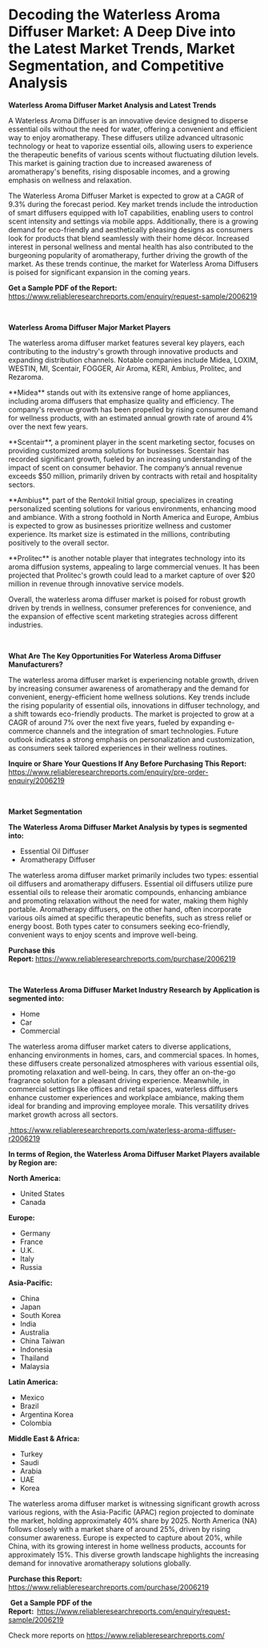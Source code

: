 <p><h1>Decoding the Waterless Aroma Diffuser Market: A Deep Dive into the Latest Market Trends, Market Segmentation, and Competitive Analysis</h1></p><p><strong>Waterless Aroma Diffuser Market Analysis and Latest Trends</strong></p>
<p><p>A Waterless Aroma Diffuser is an innovative device designed to disperse essential oils without the need for water, offering a convenient and efficient way to enjoy aromatherapy. These diffusers utilize advanced ultrasonic technology or heat to vaporize essential oils, allowing users to experience the therapeutic benefits of various scents without fluctuating dilution levels. This market is gaining traction due to increased awareness of aromatherapy's benefits, rising disposable incomes, and a growing emphasis on wellness and relaxation.</p><p>The Waterless Aroma Diffuser Market is expected to grow at a CAGR of 9.3% during the forecast period. Key market trends include the introduction of smart diffusers equipped with IoT capabilities, enabling users to control scent intensity and settings via mobile apps. Additionally, there is a growing demand for eco-friendly and aesthetically pleasing designs as consumers look for products that blend seamlessly with their home décor. Increased interest in personal wellness and mental health has also contributed to the burgeoning popularity of aromatherapy, further driving the growth of the market. As these trends continue, the market for Waterless Aroma Diffusers is poised for significant expansion in the coming years.</p></p>
<p><strong>Get a Sample PDF of the Report:&nbsp;</strong> <a href="https://www.reliableresearchreports.com/enquiry/request-sample/2006219?utm_campaign=3543&utm_medium=2&utm_source=Github&utm_content=ia&utm_term=10042025&utm_id=waterless-aroma-diffuser">https://www.reliableresearchreports.com/enquiry/request-sample/2006219</a></p>
<p>&nbsp;</p>
<p><strong>Waterless Aroma Diffuser Major Market Players</strong></p>
<p><p>The waterless aroma diffuser market features several key players, each contributing to the industry's growth through innovative products and expanding distribution channels. Notable companies include Midea, LOXIM, WESTIN, MI, Scentair, FOGGER, Air Aroma, KERI, Ambius, Prolitec, and Rezaroma.</p><p>**Midea** stands out with its extensive range of home appliances, including aroma diffusers that emphasize quality and efficiency. The company's revenue growth has been propelled by rising consumer demand for wellness products, with an estimated annual growth rate of around 4% over the next few years.</p><p>**Scentair**, a prominent player in the scent marketing sector, focuses on providing customized aroma solutions for businesses. Scentair has recorded significant growth, fueled by an increasing understanding of the impact of scent on consumer behavior. The company’s annual revenue exceeds $50 million, primarily driven by contracts with retail and hospitality sectors.</p><p>**Ambius**, part of the Rentokil Initial group, specializes in creating personalized scenting solutions for various environments, enhancing mood and ambiance. With a strong foothold in North America and Europe, Ambius is expected to grow as businesses prioritize wellness and customer experience. Its market size is estimated in the millions, contributing positively to the overall sector.</p><p>**Prolitec** is another notable player that integrates technology into its aroma diffusion systems, appealing to large commercial venues. It has been projected that Prolitec's growth could lead to a market capture of over $20 million in revenue through innovative service models.</p><p>Overall, the waterless aroma diffuser market is poised for robust growth driven by trends in wellness, consumer preferences for convenience, and the expansion of effective scent marketing strategies across different industries.</p></p>
<p>&nbsp;</p>
<p><strong>What Are The Key Opportunities For Waterless Aroma Diffuser Manufacturers?</strong></p>
<p><p>The waterless aroma diffuser market is experiencing notable growth, driven by increasing consumer awareness of aromatherapy and the demand for convenient, energy-efficient home wellness solutions. Key trends include the rising popularity of essential oils, innovations in diffuser technology, and a shift towards eco-friendly products. The market is projected to grow at a CAGR of around 7% over the next five years, fueled by expanding e-commerce channels and the integration of smart technologies. Future outlook indicates a strong emphasis on personalization and customization, as consumers seek tailored experiences in their wellness routines.</p></p>
<p><strong>Inquire or Share Your Questions If Any Before Purchasing This Report:</strong> <a href="https://www.reliableresearchreports.com/enquiry/pre-order-enquiry/2006219?utm_campaign=3543&utm_medium=2&utm_source=Github&utm_content=ia&utm_term=10042025&utm_id=waterless-aroma-diffuser">https://www.reliableresearchreports.com/enquiry/pre-order-enquiry/2006219</a></p>
<p>&nbsp;</p>
<p><strong>Market Segmentation</strong></p>
<p><strong>The Waterless Aroma Diffuser Market Analysis by types is segmented into:</strong></p>
<p><ul><li>Essential Oil Diffuser</li><li>Aromatherapy Diffuser</li></ul></p>
<p><p>The waterless aroma diffuser market primarily includes two types: essential oil diffusers and aromatherapy diffusers. Essential oil diffusers utilize pure essential oils to release their aromatic compounds, enhancing ambiance and promoting relaxation without the need for water, making them highly portable. Aromatherapy diffusers, on the other hand, often incorporate various oils aimed at specific therapeutic benefits, such as stress relief or energy boost. Both types cater to consumers seeking eco-friendly, convenient ways to enjoy scents and improve well-being.</p></p>
<p><strong>Purchase this Report:&nbsp;</strong><a href="https://www.reliableresearchreports.com/purchase/2006219?utm_campaign=3543&utm_medium=2&utm_source=Github&utm_content=ia&utm_term=10042025&utm_id=waterless-aroma-diffuser">https://www.reliableresearchreports.com/purchase/2006219</a></p>
<p>&nbsp;</p>
<p><strong>The Waterless Aroma Diffuser Market Industry Research by Application is segmented into:</strong></p>
<p><ul><li>Home</li><li>Car</li><li>Commercial</li></ul></p>
<p><p>The waterless aroma diffuser market caters to diverse applications, enhancing environments in homes, cars, and commercial spaces. In homes, these diffusers create personalized atmospheres with various essential oils, promoting relaxation and well-being. In cars, they offer an on-the-go fragrance solution for a pleasant driving experience. Meanwhile, in commercial settings like offices and retail spaces, waterless diffusers enhance customer experiences and workplace ambiance, making them ideal for branding and improving employee morale. This versatility drives market growth across all sectors.</p></p>
<p><a href="https://www.reliableresearchreports.com/waterless-aroma-diffuser-r2006219?utm_campaign=3543&utm_medium=2&utm_source=Github&utm_content=ia&utm_term=10042025&utm_id=waterless-aroma-diffuser">&nbsp;https://www.reliableresearchreports.com/waterless-aroma-diffuser-r2006219</a></p>
<p><strong>In terms of Region, the Waterless Aroma Diffuser Market Players available by Region are:</strong></p>
<p>
    <p> <strong> North America: </strong>
        <ul>
            <li>United States</li>
            <li>Canada</li>
        </ul>
        </p> 
    <p> <strong> Europe: </strong>
        <ul>
            <li>Germany</li>
            <li>France</li>
            <li>U.K.</li>
            <li>Italy</li>
            <li>Russia</li>
        </ul>
        </p> 
    <p> <strong> Asia-Pacific: </strong>
        <ul>
            <li>China</li>
            <li>Japan</li>
            <li>South Korea</li>
            <li>India</li>
            <li>Australia</li>
            <li>China Taiwan</li>
            <li>Indonesia</li>
            <li>Thailand</li>
            <li>Malaysia</li>
        </ul>
        </p> 
    <p> <strong> Latin America: </strong>
        <ul>
            <li>Mexico</li>
            <li>Brazil</li>
            <li>Argentina Korea</li>
            <li>Colombia</li>
        </ul>
        </p> 
    <p> <strong> Middle East & Africa: </strong>
        <ul>
            <li>Turkey</li>
            <li>Saudi</li>
            <li>Arabia</li>
            <li>UAE</li>
            <li>Korea</li>
        </ul>
    </p>
    </p>
<p><p>The waterless aroma diffuser market is witnessing significant growth across various regions, with the Asia-Pacific (APAC) region projected to dominate the market, holding approximately 40% share by 2025. North America (NA) follows closely with a market share of around 25%, driven by rising consumer awareness. Europe is expected to capture about 20%, while China, with its growing interest in home wellness products, accounts for approximately 15%. This diverse growth landscape highlights the increasing demand for innovative aromatherapy solutions globally.</p></p>
<p><strong>Purchase this Report: </strong><a href="https://www.reliableresearchreports.com/purchase/2006219?utm_campaign=3543&utm_medium=2&utm_source=Github&utm_content=ia&utm_term=10042025&utm_id=waterless-aroma-diffuser">https://www.reliableresearchreports.com/purchase/2006219</a></p>
<p>&nbsp;<strong>Get a Sample PDF of the Report:&nbsp;&nbsp;</strong><a href="https://www.reliableresearchreports.com/enquiry/request-sample/2006219?utm_campaign=3543&utm_medium=2&utm_source=Github&utm_content=ia&utm_term=10042025&utm_id=waterless-aroma-diffuser">https://www.reliableresearchreports.com/enquiry/request-sample/2006219</a></p>
<p><strong></strong></p>
<p>Check more reports on <a href="https://www.reliableresearchreports.com/?utm_campaign=3543&utm_medium=2&utm_source=Github&utm_content=ia&utm_term=10042025&utm_id=waterless-aroma-diffuser">https://www.reliableresearchreports.com/</a></p>